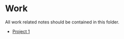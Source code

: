 # Work

All work related notes should be contained in this folder.

- [Project 1](./Project-1/README.md)